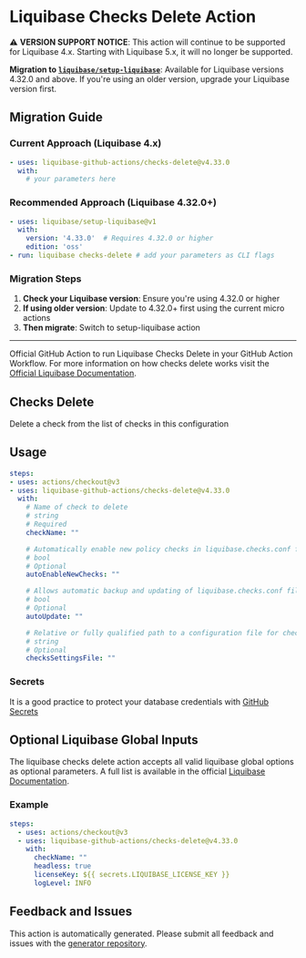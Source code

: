 # Liquibase Checks Delete Action

⚠️ **VERSION SUPPORT NOTICE**: This action will continue to be supported for Liquibase 4.x. Starting with Liquibase 5.x, it will no longer be supported. 

**Migration to [`liquibase/setup-liquibase`](https://github.com/liquibase/setup-liquibase)**: Available for Liquibase versions 4.32.0 and above. If you're using an older version, upgrade your Liquibase version first.

## Migration Guide

### Current Approach (Liquibase 4.x)
```yaml
- uses: liquibase-github-actions/checks-delete@v4.33.0
  with:
    # your parameters here
```

### Recommended Approach (Liquibase 4.32.0+)
```yaml
- uses: liquibase/setup-liquibase@v1
  with:
    version: '4.33.0'  # Requires 4.32.0 or higher
    edition: 'oss'
- run: liquibase checks-delete # add your parameters as CLI flags
```

### Migration Steps
1. **Check your Liquibase version**: Ensure you're using 4.32.0 or higher
2. **If using older version**: Update to 4.32.0+ first using the current micro actions
3. **Then migrate**: Switch to setup-liquibase action

---

Official GitHub Action to run Liquibase Checks Delete in your GitHub Action Workflow. For more information on how checks delete works visit the [Official Liquibase Documentation](https://docs.liquibase.com/commands/home.html).
## Checks Delete
Delete a check from the list of checks in this configuration
## Usage
```yaml
steps:
- uses: actions/checkout@v3
- uses: liquibase-github-actions/checks-delete@v4.33.0
  with:
    # Name of check to delete
    # string
    # Required
    checkName: ""

    # Automatically enable new policy checks in liquibase.checks.conf file when they are available. Options: [true|false]
    # bool
    # Optional
    autoEnableNewChecks: ""

    # Allows automatic backup and updating of liquibase.checks.conf file when new policy checks are available, or for file format changes. Options: [on|off]
    # bool
    # Optional
    autoUpdate: ""

    # Relative or fully qualified path to a configuration file for checks execution
    # string
    # Optional
    checksSettingsFile: ""

```

### Secrets
It is a good practice to protect your database credentials with [GitHub Secrets](https://docs.github.com/en/actions/security-guides/encrypted-secrets)

## Optional Liquibase Global Inputs
The liquibase checks delete action accepts all valid liquibase global options as optional parameters. A full list is available in the official [Liquibase Documentation](https://docs.liquibase.com/parameters/command-parameters.html).

### Example
```yaml
steps:
  - uses: actions/checkout@v3
  - uses: liquibase-github-actions/checks-delete@v4.33.0
    with:
      checkName: ""
      headless: true
      licenseKey: ${{ secrets.LIQUIBASE_LICENSE_KEY }}
      logLevel: INFO
```

## Feedback and Issues
This action is automatically generated. Please submit all feedback and issues with the [generator repository](https://github.com/liquibase/github-action-generator/issues).
